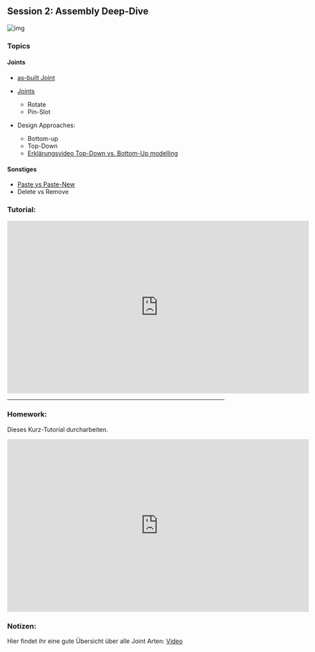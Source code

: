 ## Session 2: Assembly Deep-Dive

![img](https://i.pinimg.com/564x/18/99/ff/1899ff2dfc717c16a6489552af258c2a.jpg)

### Topics

#### Joints


- [ as-built Joint ](https://help.autodesk.com/view/fusion360/ENU/?guid=ASM-AS-BUILT-JOINT-COMMAND)
- [ Joints ](https://help.autodesk.com/view/fusion360/ENU/?guid=GUID-A83EFB3E-E7C4-4B78-A842-59069004BDC0)
  - Rotate
  - Pin-Slot

- Design Approaches:
  - Bottom-up
  - Top-Down
  - [ Erklärungsvideo Top-Down vs. Bottom-Up modelling ](https://www.youtube.com/watch?v=Tkx5LhmX-5Q)

#### Sonstiges

- [Paste vs Paste-New](https://help.autodesk.com/view/NINVFUS/DEU/?guid=GUID-9EDE876B-6A97-47E9-AB87-F27ADFFDCEE9)
- Delete vs Remove

### Tutorial:

<iframe width="700" height="400" src="https://www.youtube.com/embed/em0-RvzwQXo" frameborder="0" allow="accelerometer; autoplay; clipboard-write; encrypted-media; gyroscope; picture-in-picture" allowfullscreen></iframe>

______

### Homework:

Dieses Kurz-Tutorial durcharbeiten.  

<iframe width="700" height="400" src="https://www.youtube.com/embed/eRUv6s5Jgi8" frameborder="0" allow="accelerometer; autoplay; clipboard-write; encrypted-media; gyroscope; picture-in-picture" allowfullscreen></iframe>

### Notizen:

Hier findet ihr eine gute Übersicht über alle Joint Arten: [Video](https://www.youtube.com/watch/Bw08O6XsfDIfeature=emb_titleab_channel=NYCCNC)
